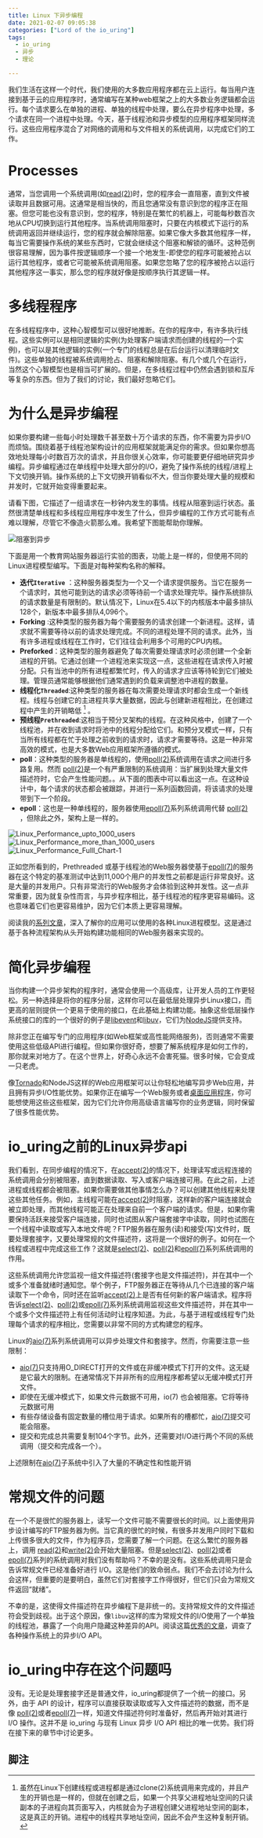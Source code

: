 ```yaml
---
title: Linux 下异步编程
date: 2021-02-07 09:05:38
categories: ["Lord of the io_uring"]
tags:
  - io_uring
  - 异步
  - 理论

---
```


我们生活在这样一个时代，我们使用的大多数应用程序都在云上运行。每当用户连接到基于云的应用程序时，通常编写在某种web框架之上的大多数业务逻辑都会运行。每个请求要么在单独的进程、单独的线程中处理，要么在异步程序中处理，多个请求在同一个进程中处理。今天，基于线程池和异步模型的应用程序框架同样流行。这些应用程序混合了对网络的调用和与文件相关的系统调用，以完成它们的工作。

# Processes

通常，当您调用一个系统调用(如[read(2)](http://man7.org/linux/man-pages/man2/read.2.html))时，您的程序会一直阻塞，直到文件被读取并且数据可用。这通常是相当快的，而且您通常没有意识到您的程序正在阻塞。但您可能也没有意识到，您的程序，特别是在繁忙的机器上，可能每秒数百次地从CPU切换到运行其他程序。当系统调用阻塞时，只要在内核模式下运行的系统调用返回并继续运行，您的程序就会解除阻塞。如果它像大多数其他程序一样，每当它需要操作系统的某些东西时，它就会继续这个阻塞和解锁的循环。这种范例很容易理解，因为事件按逻辑顺序一个接一个地发生-即使您的程序可能被抢占以运行其他程序，或者它可能被系统调用阻塞。如果您忽略了您的程序被抢占以运行其他程序这一事实，那么您的程序就好像是按顺序执行其逻辑一样。

# 多线程程序

在多线程程序中，这种心智模型可以很好地推断。在你的程序中，有许多执行线程。这些实例可以是相同逻辑的实例(为处理客户端请求而创建的线程的一个实例)，也可以是其他逻辑的实例(一个专门的线程总是在后台运行以清理临时文件)。这些单独的线程被系统调用抢占、阻塞和解除阻塞。有几个或几个在运行，当然这个心智模型也是相当可扩展的。但是，在多线程过程中仍然会遇到锁和互斥等复杂的东西。但为了我们的讨论，我们最好忽略它们。

# 为什么是异步编程

如果你要构建一些每小时处理数千甚至数十万个请求的东西，你不需要为异步I/O而烦恼。围绕着基于线程池架构设计的应用框架就能满足你的需求。但如果你想高效地处理每小时数百万次的请求，并且你很关心效率，你可能要更仔细地研究异步编程。异步编程通过在单线程中处理大部分的I/O，避免了操作系统的线程/进程上下文切换开销。操作系统的上下文切换开销看似不大，但当你要处理大量的规模和并发时，它就开始变得重要起来。

请看下图，它描述了一组请求在一秒钟内发生的事情。线程从阻塞到运行状态。虽然很清楚单线程和多线程应用程序中发生了什么，但异步编程的工作方式可能有点难以理解，尽管它不像造火箭那么难。我希望下图能帮助你理解。

![阻塞到异步](/jony.github.io/images/Linux_Process_Models.jpg "阻塞到异步")


下面是用一个教育网站服务器运行实验的图表，功能上是一样的，但使用不同的Linux进程模型编写。下面是对每种架构名称的解释。

- **迭代``Iterative``** ：这种服务器类型为一个又一个请求提供服务。当它在服务一个请求时，其他可能到达的请求必须等待前一个请求处理完毕。操作系统排队的请求数量是有限制的。默认情况下，Linux在5.4以下的内核版本中最多排队128个，新版本中最多排队4,096个。
- **Forking** :这种类型的服务器为每个需要服务的请求创建一个新进程。这样，请求就不需要等待以前的请求处理完成。不同的进程处理不同的请求。此外，当有许多进程或线程在工作时，它们往往会利用多个可用的CPU内核。
- **Preforked**：这种类型的服务器避免了每次需要处理请求时必须创建一个全新进程的开销。它通过创建一个进程池来实现这一点，这些进程在请求传入时被分配。只有当池中的所有进程都繁忙时，传入的请求才应该等待轮到它们被处理。管理员通常能够根据他们通常遇到的负载来调整池中进程的数量。
- **线程化``Threaded``**:这种类型的服务器在每次需要处理请求时都会生成一个新线程。线程与创建它的主进程共享大量数据，因此与创建新进程相比，在创建过程中产生的开销略低 [^1] 。
- **预线程``Prethreaded``**:这相当于预分叉架构的线程。在这种风格中，创建了一个线程池，并在收到请求时将池中的线程分配给它们。和预分叉模式一样，只有当所有线程都在忙于处理之前收到的请求时，请求才需要等待。这是一种非常高效的模式，也是大多数Web应用框架所遵循的模式。
- **poll**：这种类型的服务器是单线程的，使用[poll(2)](https://man7.org/linux/man-pages/man2/poll.2.html)系统调用在请求之间进行多路复用。然而 [poll(2)](https://man7.org/linux/man-pages/man2/poll.2.html)是一个有严重限制的系统调用：当扩展到处理大量文件描述符时，它会产生性能问题。。从下面的图表中可以看出这一点。在这种设计中，每个请求的状态都会被跟踪，并进行一系列函数回调，将该请求的处理带到下一个阶段。
- **epoll**：这也是一种单线程的，服务器使用[epoll(7)](https://man7.org/linux/man-pages/man7/epoll.7.html)系列系统调用代替 [poll(2)](https://man7.org/linux/man-pages/man2/poll.2.html) ，但除此之外，架构上是一样的。

![Linux_Performance_upto_1000_users](/jony.github.io/images/Linux_Performance_upto_1000_users.png "Linux_Performance_upto_1000_users")
![Linux_Performance_more_than_1000_users](/jony.github.io/images/Linux_Performance_more_than_1000_users.png "Linux_Performance_more_than_1000_users")
![Linux_Performance_Fulll_Chart-1](/jony.github.io/images/Linux_Performance_upto_1000_users.png "Linux_Performance_Fulll_Chart-1")

正如您所看到的，Prethreaded 或基于线程池的Web服务器使基于[epoll(7)](https://man7.org/linux/man-pages/man7/epoll.7.html)的服务器在这个特定的基准测试中达到11,000个用户的并发性之前都是运行非常良好。这是大量的并发用户。只有非常流行的Web服务才会体验到这种并发性。这一点非常重要，因为就复杂性而言，与异步程序相比，基于线程池的程序更容易编码。这也意味着它们也更容易维护，因为它们本质上更容易理解。

阅读我的[系列文章](https://unixism.net/2019/04/linux-applications-performance-introduction/)，深入了解你的应用可以使用的各种Linux进程模型。这是通过基于各种流程架构从头开始构建功能相同的Web服务器来实现的。

# 简化异步编程

当你构建一个异步架构的程序时，通常会使用一个高级库，让开发人员的工作更轻松。另一种选择是将你的程序分层，这样你可以在最低层处理异步Linux接口，而更高的层则提供一个更易于使用的接口，在此基础上构建功能。抽象这些低层操作系统接口的库的一个很好的例子是[libevent](https://libevent.org/)和[libuv](https://libuv.org/)，它们为[NodeJS](https://nodejs.org/en/)提供支持。

除非您正在编写专门的应用程序(如Web框架或高性能网络服务)，否则通常不需要使用这些低级API进行编程。但如果你很好奇，想要了解系统程序是如何工作的，那你就来对地方了。在这个世界上，好奇心永远不会害死猫。很多时候，它会变成一只老虎。

像[Tornado](https://www.tornadoweb.org/)和NodeJS这样的Web应用框架可以让你轻松地编写异步Web应用，并且拥有异步I/O性能优势。如果你正在编写一个Web服务或者[桌面应用程序](https://www.electronjs.org/)，你可能想使用这些这些框架，因为它们允许你用高级语言编写你的业务逻辑，同时保留了很多性能优势。

# io_uring之前的Linux异步api

我们看到，在同步编程的情况下，在[accept(2)](http://man7.org/linux/man-pages/man2/accept.2.html)的情况下，处理读写或远程连接的系统调用会分别被阻塞，直到数据读取、写入或客户端连接可用。在此之前，上述进程或线程都会被阻塞。如果你需要做其他事情怎么办？可以创建其他线程来处理这些其他任务。例如，主线程可能在[accept(2)](http://man7.org/linux/man-pages/man2/accept.2.html)时阻塞，这样新的客户端连接就会被立即处理，而其他线程可能正在处理来自前一个客户端的请求。但是，如果你需要保持活跃来接受客户端连接，同时也试图从客户端套接字中读取，同时也试图在一个线程中读取或写入本地文件呢？FTP服务器在服务(读)和接受(写)文件时，既要处理套接字，又要处理常规的文件描述符，这将是一个很好的例子。如何在一个线程或进程中完成这些工作？这就是[select(2)](http://man7.org/linux/man-pages/man2/select.2.html)、[poll(2)](http://man7.org/linux/man-pages/man2/poll.2.html)和[epoll(7)](http://man7.org/linux/man-pages/man7/epoll.7.html)系列系统调用的作用。

这些系统调用允许您监视一组文件描述符(套接字也是文件描述符)，并在其中一个或多个准备就绪时通知您。举个例子，FTP服务器正在等待从几个已连接的客户端读取下一个命令，同时还在监听[accept(2)](http://man7.org/linux/man-pages/man2/accept.2.html)上是否有任何新的客户端请求。程序将告诉[select(2)](http://man7.org/linux/man-pages/man2/select.2.html)、[poll(2)](http://man7.org/linux/man-pages/man2/poll.2.html)或[epoll(7)](http://man7.org/linux/man-pages/man7/epoll.7.html)系列系统调用监视这些文件描述符，并在其中一个或多个文件描述符上有任何活动时让程序知道。为此，与基于进程或线程专门处理每个请求的程序相比，您需要以非常不同的方式构建您的程序。

Linux的[aio(7)](http://man7.org/linux/man-pages/man7/aio.7.html)系列系统调用可以异步处理文件和套接字。然而，你需要注意一些限制：

- [aio(7)](http://man7.org/linux/man-pages/man7/aio.7.html)只支持用O_DIRECT打开的文件或在非缓冲模式下打开的文件。这无疑是它最大的限制。在通常情况下并非所有的应用程序都希望以无缓冲模式打开文件。
- 即使在无缓冲模式下，如果文件元数据不可用，io(7) 也会被阻塞。它将等待元数据可用
- 有些存储设备有固定数量的槽位用于请求。如果所有的槽都忙，[aio(7)](http://man7.org/linux/man-pages/man7/aio.7.html)提交可能会阻塞。
- 提交和完成总共需要复制104个字节。此外，还需要对I/O进行两个不同的系统调用（提交和完成各一个）。

上述限制在[aio(7)](http://man7.org/linux/man-pages/man7/aio.7.html)子系统中引入了大量的不确定性和性能开销

# 常规文件的问题

在一个不是很忙的服务器上，读写一个文件可能不需要很长的时间。以上面使用异步设计编写的FTP服务器为例。当它真的很忙的时候，有很多并发用户同时下载和上传很多很大的文件，作为程序员，您需要了解一个问题。在这么繁忙的服务器上，调用 [read(2)](http://man7.org/linux/man-pages/man2/read.2.html)和[write(2)](http://man7.org/linux/man-pages/man2/write.2.html)会开始大量阻塞。但是[select(2)](http://man7.org/linux/man-pages/man2/select.2.html)、[poll(2)](http://man7.org/linux/man-pages/man2/poll.2.html)或者[epoll(7)](http://man7.org/linux/man-pages/man7/epoll.7.html)系列的系统调用对我们没有帮助吗？不幸的是没有。这些系统调用只是会告诉常规文件已经准备好进行 I/O。这是他们的致命弱点。我们不会去讨论为什么会这样，但重要的是要明白，虽然它们对套接字工作得很好，但它们只会为常规文件返回“就绪”。

不幸的是，这使得文件描述符在异步编程下是非统一的。支持常规文件的文件描述符会受到歧视。出于这个原因，像``libuv``这样的库为常规文件的I/O使用了一个单独的线程池，暴露了一个向用户隐藏这种差异的API。阅读这篇[优秀的文章](https://blog.libtorrent.org/2012/10/asynchronous-disk-io/)，调查了各种操作系统上的异步I/O API。

# io_uring中存在这个问题吗

没有。无论是处理套接字还是普通文件，io_uring都提供了一个统一的接口。另外，由于 API 的设计，程序可以直接获取读取或写入文件描述符的数据，而不是像 [poll(2)](http://man7.org/linux/man-pages/man2/poll.2.html)或者[epoll(7)](http://man7.org/linux/man-pages/man7/epoll.7.html)一样，知道文件描述符何时准备好，然后再开始对其进行 I/O 操作。这并不是 io_uring 与现有 Linux 异步 I/O API 相比的唯一优势。我们将在接下来的章节中讨论更多。


## 脚注
[^1]: 虽然在Linux下创建线程或进程都是通过clone(2)系统调用来完成的，并且产生的开销也是一样的，但就在创建之后，如果一个共享父进程地址空间的只读副本的子进程向其页面写入，内核就会为子进程创建父进程地址空间的副本，这是真正的开销。进程中的线程共享地址空间，因此不会产生这种复制开销。

